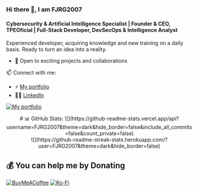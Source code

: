 ### Hi there 👋, I am FJRG2007
#### Cybersecurity & Artificial Intelligence Specialist | Founder & CEO, TPEOficial | Full-Stack Developer, DevSecOps & Intelligence Analyst
Experienced developer, acquiring knowledge and new training on a daily basis. Ready to turn an idea into a reality.

- 💼 Open to exciting projects and collaborations

📫 Connect with me:
- ⚡ [My portfolio](https://fjrg2007.tpeoficial.com/)
- 🧑‍💼 [LinkedIn](https://www.linkedin.com/in/fjrg2007)


[![My portfolio](https://cdn.tpeoficial.com/SEO/Zj8Dj6Mu8Nr1Qq7Sl8Zs5Lq8Cj6Nv4Sc0Jk5Jm5K)](https://fjrg2007.tpeoficial.com/)

<div align="center">
# 📊 GitHub Stats:
![](https://github-readme-stats.vercel.app/api?username=FJRG2007&theme=dark&hide_border=false&include_all_commits=false&count_private=false)<br/>
![](https://github-readme-streak-stats.herokuapp.com/?user=FJRG2007&theme=dark&hide_border=false)<br/>
</div>

## 💰 You can help me by Donating
[![BuyMeACoffee](https://img.shields.io/badge/Buy%20Me%20a%20Coffee-ffdd00?style=for-the-badge&logo=buy-me-a-coffee&logoColor=black)](https://buymeacoffee.com/fjrg2007) [![Ko-Fi](https://img.shields.io/badge/Ko--fi-F16061?style=for-the-badge&logo=ko-fi&logoColor=white)](https://ko-fi.com/fjrg2007) 
